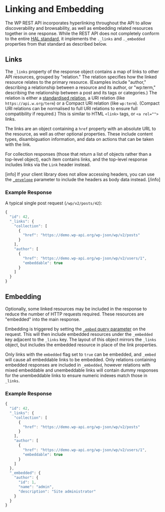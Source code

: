 # Linking and Embedding

The WP REST API incorporates hyperlinking throughout the API to allow discoverability and browsability, as well as embedding related resources together in one response. While the REST API does not completely conform to the entire [HAL standard](http://stateless.co/hal_specification.html), it implements the `._links` and `._embedded` properties from that standard as described below.


## Links

The `_links` property of the response object contains a map of links to other API resources, grouped by "relation." The relation specifies how the linked resource relates to the primary resource. (Examples include "author," describing a relationship between a resource and its author, or "wp:term," describing the relationship between a post and its tags or categories.) The relation is either a [standardised relation](http://www.iana.org/assignments/link-relations/link-relations.xhtml#link-relations-1), a URI relation (like `https://api.w.org/term`) or a Compact URI relation (like `wp:term`). (Compact URI relations can be normalised to full URI relations to ensure full compatibility if required.) This is similar to HTML `<link>` tags, or `<a rel="">` links.

The links are an object containing a `href` property with an absolute URL to the resource, as well as other optional properties. These include content types, disambiguation information, and data on actions that can be taken with the link.

For collection responses (those that return a list of objects rather than a top-level object), each item contains links, and the top-level response includes links via the `Link` header instead.

[info]
If your client library does not allow accessing headers, you can use the <a href="https://developer.wordpress.org/rest-api/global-parameters/#envelope"><code>_envelope</code></a> parameter to include the headers as body data instead.
[/info]


### Example Response

A typical single post request (`/wp/v2/posts/42`):

```js
{
  "id": 42,
  "_links": {
    "collection": [
      {
        "href": "https://demo.wp-api.org/wp-json/wp/v2/posts"
      }
    ],
    "author": [
      {
        "href": "https://demo.wp-api.org/wp-json/wp/v2/users/1",
        "embeddable": true
      }
    ]
  }
}
```


## Embedding

Optionally, some linked resources may be included in the response to reduce the number of HTTP requests required. These resources are "embedded" into the main response.

Embedding is triggered by setting the [`_embed` query parameter](https://developer.wordpress.org/rest-api/global-parameters/#embed) on the request. This will then include embedded resources under the `_embedded` key adjacent to the `_links` key. The layout of this object mirrors the `_links` object, but includes the embedded resource in place of the link properties.

Only links with the `embedded` flag set to `true` can be embedded, and `_embed` will cause all embeddable links to be embedded. Only relations containing embedded responses are included in `_embedded`, however relations with mixed embeddable and unembeddable links will contain dummy responses for the unembeddable links to ensure numeric indexes match those in `_links`.


### Example Response

```js
{
  "id": 42,
  "_links": {
    "collection": [
      {
        "href": "https://demo.wp-api.org/wp-json/wp/v2/posts"
      }
    ],
    "author": [
      {
        "href": "https://demo.wp-api.org/wp-json/wp/v2/users/1",
        "embeddable": true
      }
    ]
  },
  "_embedded": {
    "author": {
      "id": 1,
      "name": "admin",
      "description": "Site administrator"
    }
  }
}
```

